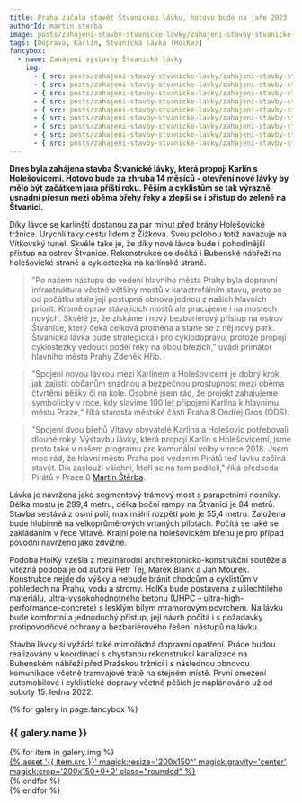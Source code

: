 ```yaml
---
title: Praha začala stavět Štvanickou lávku, hotovo bude na jaře 2023
authorId: martin.sterba
image: posts/zahajeni-stavby-stvanicke-lavky/zahajeni-stavby-stvanicke-lavky7.jpg
tags: [Doprava, Karlín, Štvanická lávka (HolKa)]
fancybox:
  - name: Zahájení výstavby Štvanické lávky
    img:
      - { src: posts/zahajeni-stavby-stvanicke-lavky/zahajeni-stavby-stvanicke-lavky1.jpg, title: Zahájení výstavby Štvanické lávky }
      - { src: posts/zahajeni-stavby-stvanicke-lavky/zahajeni-stavby-stvanicke-lavky2.jpg, title: Zahájení výstavby Štvanické lávky }
      - { src: posts/zahajeni-stavby-stvanicke-lavky/zahajeni-stavby-stvanicke-lavky3.jpg, title: Zahájení výstavby Štvanické lávky }
      - { src: posts/zahajeni-stavby-stvanicke-lavky/zahajeni-stavby-stvanicke-lavky4.jpg, title: Zahájení výstavby Štvanické lávky }
      - { src: posts/zahajeni-stavby-stvanicke-lavky/zahajeni-stavby-stvanicke-lavky5.jpg, title: Zahájení výstavby Štvanické lávky }
      - { src: posts/zahajeni-stavby-stvanicke-lavky/zahajeni-stavby-stvanicke-lavky6.jpg, title: Zahájení výstavby Štvanické lávky }
      - { src: posts/zahajeni-stavby-stvanicke-lavky/zahajeni-stavby-stvanicke-lavky7.jpg, title: Zahájení výstavby Štvanické lávky }
      - { src: posts/zahajeni-stavby-stvanicke-lavky/zahajeni-stavby-stvanicke-lavky8.jpg, title: Zahájení výstavby Štvanické lávky }      
      - { src: posts/zahajeni-stavby-stvanicke-lavky/zahajeni-stavby-stvanicke-lavky9.jpg, title: Zahájení výstavby Štvanické lávky }
---
```


**Dnes byla zahájena stavba Štvanické lávky, která propojí Karlín s Holešovicemi. Hotovo bude za zhruba 14 měsíců - otevření nové lávky by mělo být začátkem jara příští roku. Pěším a cyklistům se tak výrazně usnadní přesun mezi oběma břehy řeky a zlepší se i přístup do zeleně na Štvanici.**

Díky lávce se karlínští dostanou za pár minut před brány Holešovické tržnice. Urychlí taky cestu lidem z Žižkova. Svou polohou totiž navazuje na Vítkovský tunel. Skvělé také je, že díky nové lávce bude i pohodlnější přístup na ostrov Štvanice. Rekonstrukce se dočká i Bubenské nábřeží na holešovické straně a cyklostezka na karlínské straně.

>"Po našem nástupu do vedení hlavního města Prahy byla dopravní infrastruktura včetně většiny mostů v katastrofálním stavu, proto se od počátku stala její postupná obnova jednou z našich hlavních priorit. Kromě oprav stávajících mostů ale pracujeme i na mostech nových. Skvělé je, že získáme i nový bezbariérový přístup na ostrov Štvanice, který čeká celková proměna a stane se z něj nový park. Štvanická lávka bude strategická i pro cyklodopravu, protože propojí cyklostezky vedoucí podél řeky na obou březích,” uvádí primátor hlavního města Prahy Zdeněk Hřib.

>"Spojení novou lávkou mezi Karlínem a Holešovicemi je dobrý krok, jak zajistit občanům snadnou a bezpečnou prostupnost mezi oběma čtvrtěmi pěšky či na kole. Osobně jsem rád, že projekt zahajujeme symbolicky v roce, kdy slavíme 100 let připojení Karlína k hlavnímu městu Praze,“ říká starosta městské části Praha 8 Ondřej Gros (ODS).

>"Spojení dvou břehů Vltavy obyvatelé Karlína a Holešovic potřebovali dlouhé roky. Výstavbu lávky, která propojí Karlín s Holešovicemi, jsme proto také v našem programu pro komunální volby v roce 2018. Jsem moc rád, že hlavní město Praha pod vedením Pirátů teď lávku začíná stavět. Dík zaslouží všichni, kteří se na tom podíleli," říká předseda Pirátů v Praze 8 [Martin Štěrba](https://praha8.pirati.cz/lide/martin-sterba.html).

Lávka je navržena jako segmentový trámový most s parapetními nosníky. Délka mostu je 299,4 metru, délka boční rampy na Štvanici je 84 metrů. Stavba sestává z osmi polí, maximální rozpětí pole je 55,4 metru. Založena bude hlubinně na velkoprůměrových vrtaných pilotách. Počítá se také se zakládáním v řece Vltavě. Krajní pole na holešovickém břehu je pro případ povodní navrženo jako zdvižné.

Podoba HolKy vzešla z mezinárodní architektonicko-konstrukční soutěže a vítězná podoba je od autorů Petr Tej, Marek Blank a Jan Mourek. Konstrukce nejde do výšky a nebude bránit chodcům a cyklistům v pohledech na Prahu, vodu a stromy. HolKa bude postavena z ušlechtilého materiálu, ultra-vysokohodnotného betonu (UHPC – ultra-high-performance-concrete) s lesklým bílým mramorovým povrchem. Na lávku bude komfortní a jednoduchý přístup, její návrh počítá i s požadavky protipovodňové ochrany a bezbariérového řešení nástupů na lávku.

Stavba lávky si vyžádá také mimořádná dopravní opatření. Práce budou realizovány v koordinaci s chystanou rekonstrukcí kanalizace na Bubenském nábřeží před Pražskou tržnicí i s následnou obnovou komunikace včetně tramvajové tratě na stejném místě. První omezení automobilové i cyklistické dopravy včetně pěších je naplánováno už od soboty 15. ledna 2022.

{% for galery in page.fancybox %}
<div class="mt-4">
  <h3>{{ galery.name }}</h3>
  <div class="grid grid-cols-4 gap-4">
  {% for item in galery.img %}
    <div class="">
      <a data-fancybox="gallery" href="{% asset '{{ item.src }}' @path %}" data-caption="{{ item.title }}">{% asset '{{ item.src }}' magick:resize='200x150^' magick:gravity='center' magick:crop='200x150+0+0' class="rounded" %}</a>
    </div>
  {% endfor %}
  </div>
</div>
{% endfor %}
